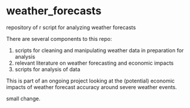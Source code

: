 # weather_forecasts
repository of r script for analyzing weather forecasts

There are several components to this repo:
1. scripts for cleaning and manipulating weather data in preparation for analysis
2. relevant literature on weather forecasting and economic impacts
3. scripts for analysis of data

This is part of an ongoing project looking at the (potential) economic impacts of weather forecast accuracy around severe weather events.

small change.

